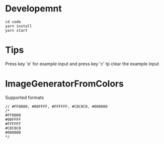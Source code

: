 # Developemnt

```shell
cd code
yarn install
yarn start
```

# Tips

Press key 'e' for example input and press key 'c' tp clear the example input

# ImageGeneratorFromColors

Supported formats

```
// #FF0000, #00FFFF, #FFFFFF, #C0C0C0, #000000
/*
#FF0000
#00FFFF
#FFFFFF
#C0C0C0
#000000
*/
```
